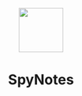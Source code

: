 <p align="center"><a><img src="https://user-images.githubusercontent.com/23396919/42954434-4e31ab88-8b9a-11e8-8f74-fb517eecdb23.png" height="90px;"></img></a></p><a><h1 align="center">SpyNotes</h1></a>
<br/>
